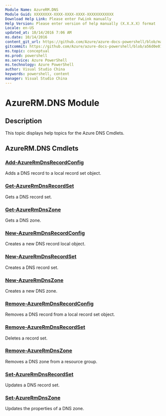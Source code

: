 ```yaml
---
Module Name: AzureRM.DNS
Module Guid: XXXXXXXX-XXXX-XXXX-XXXX-XXXXXXXXXXXX
Download Help Link: Please enter FwLink manually
Help Version: Please enter version of help manually (X.X.X.X) format
Locale: en-US
updated_at: 10/14/2016 7:06 AM
ms.date: 10/14/2016
content_git_url: https://github.com/Azure/azure-docs-powershell/blob/master/azureps-cmdlets-docs/ResourceManager/AzureRM.DNS/v2.0/CmdletMDs/AzureRM.DNS.md
gitcommit: https://github.com/Azure/azure-docs-powershell/blob/a56d0e01e65c2c33aa2af13dd29addc94ead6e88/azureps-cmdlets-docs/ResourceManager/AzureRM.DNS/v2.0/CmdletMDs/AzureRM.DNS.md
ms.topic: conceptual
ms.prod: powershell
ms.service: Azure PowerShell
ms.technology: Azure PowerShell
author: Visual Studio China
keywords: powershell, content
manager: Visual Studio China
---
```


# AzureRM.DNS Module
## Description
This topic displays help topics for the Azure DNS Cmdlets. 

## AzureRM.DNS Cmdlets
### [Add-AzureRmDnsRecordConfig](Add-AzureRmDnsRecordConfig.md)
Adds a DNS record to a local record set object.


### [Get-AzureRmDnsRecordSet](Get-AzureRmDnsRecordSet.md)
Gets a DNS record set.


### [Get-AzureRmDnsZone](Get-AzureRmDnsZone.md)
Gets a DNS zone.


### [New-AzureRmDnsRecordConfig](New-AzureRmDnsRecordConfig.md)
Creates a new DNS record local object.


### [New-AzureRmDnsRecordSet](New-AzureRmDnsRecordSet.md)
Creates a DNS record set.


### [New-AzureRmDnsZone](New-AzureRmDnsZone.md)
Creates a new DNS zone.


### [Remove-AzureRmDnsRecordConfig](Remove-AzureRmDnsRecordConfig.md)
Removes a DNS record from a local record set object.


### [Remove-AzureRmDnsRecordSet](Remove-AzureRmDnsRecordSet.md)
Deletes a record set.


### [Remove-AzureRmDnsZone](Remove-AzureRmDnsZone.md)
Removes a DNS zone from a resource group.


### [Set-AzureRmDnsRecordSet](Set-AzureRmDnsRecordSet.md)
Updates a DNS record set.


### [Set-AzureRmDnsZone](Set-AzureRmDnsZone.md)
Updates the properties of a DNS zone.



